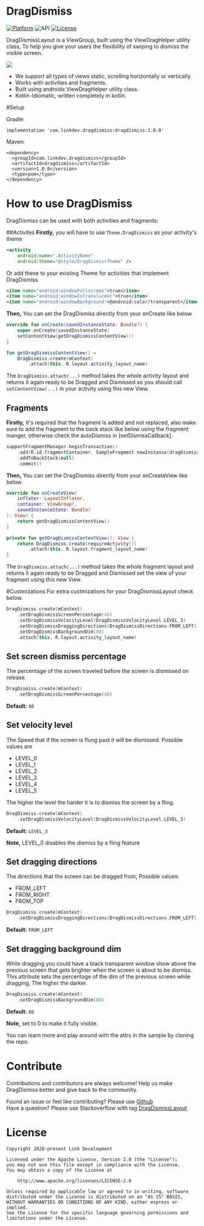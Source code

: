 # DragDismiss
[![Platform](https://img.shields.io/badge/platform-android-brightgreen.svg)](https://developer.android.com/index.html)
![API](https://img.shields.io/badge/Min--SDK-21-yellowgreen)
[![License](https://img.shields.io/badge/license-Apache%202.0-blue.svg)](http://www.apache.org/licenses/LICENSE-2.0)

DragDismissLayout is a ViewGroup, built using the ViewDragHelper utility class, To help you give your users the flexibility of swiping to dismiss the visible screen.

![](screenshots/screenshot.gif)

- We support all types of views static, scrolling horizontally or vertically.
- Works with activities and fragments.
- Built using androidx ViewDragHelper utility class.
- Kotlin-Idiomatic, written completely in kotlin.

#Setup

Gradle:
```
implementation 'com.linkdev.dragdismiss:dragdismiss:1.0.0'
```
Maven:
```
<dependency>
  <groupId>com.linkdev.dragdismiss</groupId>
  <artifactId>dragdismiss</artifactId>
  <version>1.0.0</version>
  <type>pom</type>
</dependency>
```

# How to use DragDismiss
DragDismiss can be used with both activities and fragments:

##Activites
**Firstly,** you will have to use `Theme.DragDismiss` as your activity's theme
```xml
<activity
    android:name=".ActivityName"
    android:theme="@style/DragDismissTheme" />
```
Or add these to your existing Theme for activities that implement DragDismiss
```xml
<item name="android:windowFullscreen">true</item>
<item name="android:windowIsTranslucent">true</item>
<item name="android:windowBackground">@android:color/transparent</item>
```
**Then,** You can set the DragDismiss directly from your onCreate like below
```kotlin
override fun onCreate(savedInstanceState: Bundle?) {
    super.onCreate(savedInstanceState)
    setContentView(getDragDismissContentView())
}

fun getDragDismissContentView() =
    DragDismiss.create(mContext)
        .attach(this, R.layout.activity_layout_name)
```
The `DragDismiss.attach(...)` method takes the whole activity layout and returns it again ready to be Dragged and Dismissed
 so you should call `setContentView(...)` in your activity using this new View.

## Fragments
**Firstly,** It's required that the fragment is added and not replaced,
also make sure to add the fragment to the back stack like below using the fragment manger, otherwise check the autoDismiss in [setDismissCallback].
```kotlin
supportFragmentManager.beginTransaction()
    .add(R.id.fragmentContainer, SampleFragment.newInstance(dragDismissAttrs), SampleFragment.TAG)
    .addToBackStack(null)
    .commit()
```

**Then,** You can set the DragDismiss directly from your onCreateView like below.
```kotlin
override fun onCreateView(
    inflater: LayoutInflater,
    container: ViewGroup?,
    savedInstanceState: Bundle?
): View? {
    return getDragDismissContentView()
}

private fun getDragDismissContentView(): View {
    return DragDismiss.create(requireActivity())
        .attach(this, R.layout.fragment_layout_name)
}
```
The `DragDismiss.attach(...)` method takes the whole fragment layout and returns it again ready to be Dragged and Dismissed
 set the view of your fragment using this new View.

#Custmizations
For extra custmizations for your DragDismissLayout check below.
```kotlin
DragDismiss.create(mContext)
    .setDragDismissScreenPercentage(40)
    .setDragDismissVelocityLevel(DragDismissVelocityLevel.LEVEL_3)
    .setDragDismissDraggingDirections(DragDismissDirections.FROM_LEFT)
    .setDragDismissBackgroundDim(80)
    .attach(this, R.layout.activity_layout_name)
```

## Set screen dismiss percentage
The percentage of the screen traveled before the screen is dismissed on release.
```kotlin
DragDismiss.create(mContext)
    .setDragDismissScreenPercentage(40)
```
**Default:** `40`

## Set velocity level
The Speed that if the screen is flung past it will be dismissed.
Possible values are
* LEVEL_0
* LEVEL_1
* LEVEL_2
* LEVEL_3
* LEVEL_4
* LEVEL_5

The higher the level the harder it is to dismiss the screen by a fling.

```kotlin
DragDismiss.create(mContext)
    .setDragDismissVelocityLevel(DragDismissVelocityLevel.LEVEL_3)
```
**Default:** `LEVEL_3`

**Note,** LEVEL_0 disables the dismiss by a fling feature

## Set dragging directions
The directions that the screen can be dragged from, Possible values:
* FROM_LEFT
* FROM_RIGHT
* FROM_TOP
```kotlin
DragDismiss.create(mContext)
    .setDragDismissDraggingDirections(DragDismissDirections.FROM_LEFT)
```
**Default:** `FROM_LEFT`

## Set dragging background dim
While dragging you could have a black transparent window show above the previous screen that gets brighter when the screen is about to be dismiss.
This attribute sets the percentage of the dim of the previous screen while dragging, The higher the darker.
```kotlin
DragDismiss.create(mContext)
    .setDragDismissBackgroundDim(80)
```
**Default:** `80`

**Note,** set to 0 to make it fully visible.

You can learn more and play around with the attrs in the sample by cloning the repo.

# Contribute
Contributions and contributors are always welcome! Help us make DragDismiss better and give back to the community.

Found an issue or feel like contributing? Please use [Github][issues]  
Have a question? Please use Stackoverflow with tag [DragDismissLayout][stackoverflow]

# License
    Copyright 2020-present Link Development

    Licensed under the Apache License, Version 2.0 (the "License");
    you may not use this file except in compliance with the License.
    You may obtain a copy of the License at

        http://www.apache.org/licenses/LICENSE-2.0

    Unless required by applicable law or agreed to in writing, software
    distributed under the License is distributed on an "AS IS" BASIS,
    WITHOUT WARRANTIES OR CONDITIONS OF ANY KIND, either express or implied.
    See the License for the specific language governing permissions and
    limitations under the License.

 [issues]: https://github.com/DragDismissLayout/issues
 [stackoverflow]: http://stackoverflow.com/questions/tagged/DragDismissLayout
 
